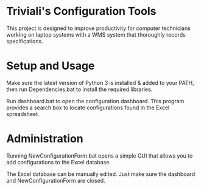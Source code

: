 
# Triviali's Configuration Tools

This project is designed to improve productivity for computer technicians working on laptop systems with a WMS system that thoroughly records specifications.

# Setup and Usage

Make sure the latest version of Python 3 is installed & added to your PATH, then run Dependencies.bat to install the required libraries.

Run dashboard.bat to open the configuration dashboard. This program provides a search box to locate configurations found in the Excel spreadsheet.

# Administration

Running NewConfigurationForm.bat opens a simple GUI that allows you to add configurations to the Excel database.

The Excel database can be manually edited. Just make sure the dashboard and NewConfigurationForm are closed.

